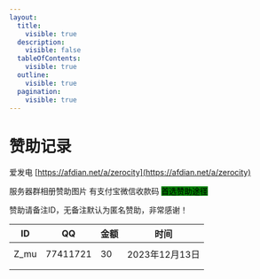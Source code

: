 ```yaml
---
layout:
  title:
    visible: true
  description:
    visible: false
  tableOfContents:
    visible: true
  outline:
    visible: true
  pagination:
    visible: true
---
```


# 赞助记录

爱发电 [https://afdian.net/a/zerocity](https://afdian.net/a/zerocity)

服务器群相册赞助图片 有支付宝微信收款码 <mark style="background-color:green;">首选赞助途径</mark>

赞助请备注ID，无备注默认为匿名赞助，非常感谢！

| ID    | QQ       | 金额 | 时间          |
| ----- | -------- | -- | ----------- |
|       |          |    |             |
| Z\_mu | 77411721 | 30 | 2023年12月13日 |
|       |          |    |             |
|       |          |    |             |
